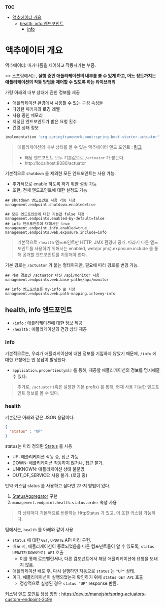**TOC**
- [액추에이터 개요](#액추에이터-개요)
  - [health, info 엔드포인트](#health-info-엔드포인트)
    - [info](#info)

# 액추에이터 개요
액추에이터: 매커니즘을 제어하고 작동시키는 부품.

=> 스프링에서는, **실행 중인 애플리케이션의 내부를 볼 수 있게 하고, 어느 정도까지는 애플리케이션의 작동 방법을 제어할 수 있도록 하는 라이브러리**

가령 아래의 내부 상태에 관한 정보를 제공
- 애플리케이션 환경에서 사용할 수 있는 구성 속성들
- 다양한 패키지의 로깅 레벨
- 사용 중인 메모리
- 지정된 엔드포인트가 받은 요청 횟수
- 건강 상태 정보

```gradle
implementation 'org.springframework.boot:spring-boot-starter-actuator'
```

> 애플리케이션의 내부 상태를 볼 수 있는 액추에이터 엔드 포인트 : [링크](https://docs.spring.io/spring-boot/docs/current/reference/html/actuator.html#actuator.endpoints)
> - 해당 엔드포인트 모두 기본값으로 `/actuator` 가 붙는다.
> - http://localhost:8080/actuator  

기본적으로 `shutdown` 을 제외한 모든 엔드포인트는 사용 가능.
- 추가적으로 enable 하도록 하기 위한 설정 가능
- 또한, 전체 엔드포인트에 대한 설정도 가능

```properties
## shutdown 엔드포인트 사용 가능 지정
management.endpoint.shutdown.enabled=true

## 모든 엔드포인트에 대한 기본값 false 지정
management.endpoints.enabled-by-default=false
## info 엔드포인트에 대해서만 true
management.endpoint.info.enabled=true
management.endpoints.web.exposure.include=info
```

> 기본적으로 `/health` 엔드포인트만 HTTP, JMX 환경에 공개. 따라서 다른 엔드포인트를 사용하기 위해서는 enabled, web(or jmx).exposure.include 를 통해 공개할 엔드포인트를 지정해야 한다.

기본 경로는 `/actuator` 가 붙는 형태이지만, 필요에 따라 경로를 변경 가능.
```properties
## 기본 경로인 /actuator 대신 /api/monitor 사용
management.endpoints.web.base-path=/api/monitor

## info 엔드포인트를 my-info 로 지정
management.endpoints.web.path-mapping.info=my-info
```

## health, info 엔드포인트
- `/info` : 애플리케이션에 대한 정보 제공
- `/health` : 애플리케이션의 건강 상태 제공

### info
기본적으로는, 우리가 애플리케이션에 대한 정보를 기입하지 않았기 때문에, `/info` 에 대한 요청에는 빈 응답이 발생한다.
- `application.properties(yml)` 를 통해, 제공할 애플리케이션의 정보를 명시해줄 수 있다.

> 추가로, `/actuator` (혹은 설정한 기본 prefix) 를 통해, 현재 사용 가능한 엔드포인트 정보를 볼 수 있다.

### health
기본값은 아래와 같은 JSON 응답이다.

```json
{
  "status" : "UP"
}
```

status는 미리 정의된 [Status](https://github.com/spring-projects/spring-boot/blob/v3.2.2/spring-boot-project/spring-boot-actuator/src/main/java/org/springframework/boot/actuate/health/Status.java) 를 사용
- UP: 애플리케이션 작동 중, 접근 가능.
- DOWN: 애플리케이션 작동하지 않거나, 접근 불가.
- UNKNOWN: 애플리케이션 상태 불분명
- OUT_OF_SERVICE: 사용 불가. (로딩 중)

만약 커스텀 status 를 사용하고 싶다면 2가지 방법이 있다.
1. [StatusAggregator](https://github.com/spring-projects/spring-boot/blob/v3.2.2/spring-boot-project/spring-boot-actuator/src/main/java/org/springframework/boot/actuate/health/StatusAggregator.java) 구현
2. `management.endpoint.health.status.order` 속성 사용

> 각 상태마다 기본적으로 반환하는 HttpStatus 가 있고, 이 또한 커스텀 가능하다.

팀에서는, `health` 를 아래와 같이 사용
- `status` 에 대한 `GET`, `UPDATE` API 미리 구현.
- 배포 시, 애플리케이션이 종료되었음을 다른 컴포넌트들이 알 수 있도록, `status UPDATE(DOWN으로) API` 호출
  - 이를 통해 로드밸런서나, 다른 컴포넌트에서 해당 애플리케이션에 요청을 보내지 않음.
- 애플리케이션 배포 후, 다시 실행하면 자동으로 `status` 는 `"UP"` 상태.
- 이때, 애플리케이션이 실행되었는지 확인하기 위해 `status GET API` 호출
  - 정상적으로 실행된 경우 `status "UP"` response 반환.

커스텀 엔드 포인트 생성 방법 : https://dev.to/manojshr/spring-actuators-custom-endpoint-3c9n
